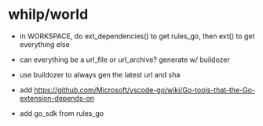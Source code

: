 # whilp/world


- in WORKSPACE, do ext_dependencies() to get rules_go, then ext() to get everything else
- can everything be a url_file or url_archive? generate w/ buildozer
- use buildozer to always gen the latest url and sha

- add https://github.com/Microsoft/vscode-go/wiki/Go-tools-that-the-Go-extension-depends-on
- add go_sdk from rules_go
